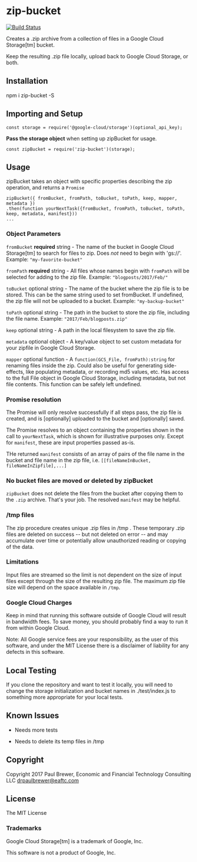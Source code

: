 # zip-bucket

[![Build Status](https://travis-ci.org/DrPaulBrewer/zip-bucket.svg?branch=master)](https://travis-ci.org/DrPaulBrewer/zip-bucket)

Creates a .zip archive from a collection of files in a Google Cloud Storage[tm] bucket.

Keep the resulting .zip file locally, upload back to Google Cloud Storage, or both.

## Installation

npm i zip-bucket -S

## Importing and Setup

    const storage = require('@google-cloud/storage')(optional_api_key);

**Pass the storage object** when setting up zipBucket for usage.

    const zipBucket = require('zip-bucket')(storage);

## Usage

zipBucket takes an object with specific properties describing the zip operation, and returns a `Promise`

    zipBucket({ fromBucket, fromPath, toBucket, toPath, keep, mapper, metadata })
    .then(function yourNextTask({fromBucket, fromPath, toBucket, toPath, keep, metadata, manifest}))
    ...

### Object Parameters

`fromBucket` **required** string - The name of the bucket in Google Cloud Storage[tm] to search for files to zip.  Does *not* need to begin with 'gs://'.  Example:  `"my-favorite-bucket"`

`fromPath` **required** string - All files whose names begin with `fromPath` will be selected for adding to the zip file.
Example: `"blogposts/2017/Feb/"`

`toBucket` optional string - The name of the bucket where the zip file is to be stored.  This can be the same string used to set fromBucket.  If undefined, the zip file will not be uploaded to a bucket.  Example: `"my-backup-bucket"`

`toPath` optional string - The path in the bucket to store the zip file, including the file name. Example: `"2017/Feb/blogposts.zip"`

`keep` optional string - A path in the local filesystem to save the zip file.

`metadata` optional object - A key/value object to set custom metadata for your zipfile in Google Cloud Storage.

`mapper` optional function - A `function(GCS_File, fromPath):string` for renaming files inside the zip.  Could also be useful for generating side-effects, like populating metadata, or recording md5 values, etc. Has access to the full File object
in Google Cloud Storage, including metadata, but not file contents. This function can be safely left undefined.

### Promise resolution

The Promise will only resolve successfully if all steps pass, the zip file is created, and is [optionally] uploaded
to the bucket and [optionally] saved.  

The Promise resolves to an object containing the properties shown in the call to `yourNextTask`, which is shown for illustrative purposes only.  Except for `manifest`, these are input properties passed as-is.

THe returned `manifest` consists of an array of pairs of the file name in the bucket and file name in the zip file, i.e. `[[fileNameInBucket, fileNameInZipfile],...]`

### No bucket files are moved or deleted by zipBucket

`zipBucket` does not delete the files from the bucket after copying them to the `.zip` archive. That's your job. The resolved `manifest` may be helpful. 

### /tmp files

The zip procedure creates unique .zip files in /tmp . These temporary .zip files are deleted on success -- but not deleted on error -- and may accumulate over time or potentially allow unauthorized reading or
copying of the data.  

### Limitations

Input files are streamed so the limit is not dependent on the size of input files except through the size
of the resulting zip file.  The maximum zip file size will depend on the space available in `/tmp`.  


### Google Cloud Charges

Keep in mind that running this software outside of Google Cloud will result in bandwidth fees. To save money,
you should probably find a way to run it from within Google Cloud.

Note:  All Google service fees are your responsibility, as the user of this software, and under the MIT License there is
a disclaimer of liability for any defects in this software.

## Local Testing

If you clone the repository and want to test it locally, you will need to change the storage initialization and
bucket names in ./test/index.js to something more appropriate for your local tests.  

## Known Issues

* Needs more tests

* Needs to delete its temp files in /tmp

## Copyright

Copyright 2017 Paul Brewer, Economic and Financial Technology Consulting LLC <drpaulbrewer@eaftc.com>

## License

The MIT License

### Trademarks

Google Cloud Storage[tm] is a trademark of Google, Inc.

This software is not a product of Google, Inc.




